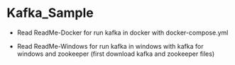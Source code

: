 # Kafka_Sample
- Read ReadMe-Docker for run kafka in docker with docker-compose.yml

- Read ReadMe-Windows for run kafka in windows with kafka for windows and zookeeper (first download kafka and zookeeper files)
